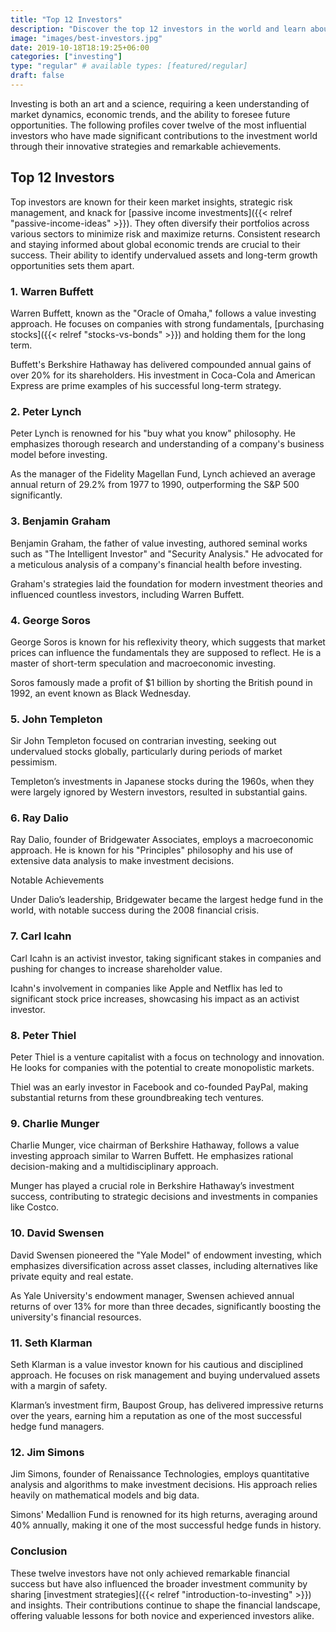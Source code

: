 ```yaml
---
title: "Top 12 Investors"
description: "Discover the top 12 investors in the world and learn about their investment strategies, notable achievements, and lasting impact on the financial industry."
image: "images/best-investors.jpg"
date: 2019-10-18T18:19:25+06:00
categories: ["investing"]
type: "regular" # available types: [featured/regular]
draft: false
---
```


Investing is both an art and a science, requiring a keen understanding of market dynamics, economic trends, and the ability to foresee future opportunities. The following profiles cover twelve of the most influential investors who have made significant contributions to the investment world through their innovative strategies and remarkable achievements.

## Top 12 Investors

Top investors are known for their keen market insights, strategic risk management, and knack for [passive income investments]({{< relref "passive-income-ideas" >}}). They often diversify their portfolios across various sectors to minimize risk and maximize returns. Consistent research and staying informed about global economic trends are crucial to their success. Their ability to identify undervalued assets and long-term growth opportunities sets them apart.

### 1. Warren Buffett

Warren Buffett, known as the "Oracle of Omaha," follows a value investing approach. He focuses on companies with strong fundamentals, [purchasing stocks]({{< relref "stocks-vs-bonds" >}}) and holding them for the long term.

Buffett's Berkshire Hathaway has delivered compounded annual gains of over 20% for its shareholders. His investment in Coca-Cola and American Express are prime examples of his successful long-term strategy.

### 2. Peter Lynch

Peter Lynch is renowned for his "buy what you know" philosophy. He emphasizes thorough research and understanding of a company's business model before investing.

As the manager of the Fidelity Magellan Fund, Lynch achieved an average annual return of 29.2% from 1977 to 1990, outperforming the S&P 500 significantly.

### 3. Benjamin Graham

Benjamin Graham, the father of value investing, authored seminal works such as "The Intelligent Investor" and "Security Analysis." He advocated for a meticulous analysis of a company's financial health before investing.

Graham's strategies laid the foundation for modern investment theories and influenced countless investors, including Warren Buffett.

### 4. George Soros

George Soros is known for his reflexivity theory, which suggests that market prices can influence the fundamentals they are supposed to reflect. He is a master of short-term speculation and macroeconomic investing.

Soros famously made a profit of $1 billion by shorting the British pound in 1992, an event known as Black Wednesday.

### 5. John Templeton

Sir John Templeton focused on contrarian investing, seeking out undervalued stocks globally, particularly during periods of market pessimism.

Templeton’s investments in Japanese stocks during the 1960s, when they were largely ignored by Western investors, resulted in substantial gains.

### 6. Ray Dalio

Ray Dalio, founder of Bridgewater Associates, employs a macroeconomic approach. He is known for his "Principles" philosophy and his use of extensive data analysis to make investment decisions.

Notable Achievements

Under Dalio’s leadership, Bridgewater became the largest hedge fund in the world, with notable success during the 2008 financial crisis.

### 7. Carl Icahn

Carl Icahn is an activist investor, taking significant stakes in companies and pushing for changes to increase shareholder value.

Icahn's involvement in companies like Apple and Netflix has led to significant stock price increases, showcasing his impact as an activist investor.

### 8. Peter Thiel

Peter Thiel is a venture capitalist with a focus on technology and innovation. He looks for companies with the potential to create monopolistic markets.

Thiel was an early investor in Facebook and co-founded PayPal, making substantial returns from these groundbreaking tech ventures.

### 9. Charlie Munger

Charlie Munger, vice chairman of Berkshire Hathaway, follows a value investing approach similar to Warren Buffett. He emphasizes rational decision-making and a multidisciplinary approach.

Munger has played a crucial role in Berkshire Hathaway’s investment success, contributing to strategic decisions and investments in companies like Costco.

### 10. David Swensen

David Swensen pioneered the "Yale Model" of endowment investing, which emphasizes diversification across asset classes, including alternatives like private equity and real estate.

As Yale University's endowment manager, Swensen achieved annual returns of over 13% for more than three decades, significantly boosting the university's financial resources.

### 11. Seth Klarman

Seth Klarman is a value investor known for his cautious and disciplined approach. He focuses on risk management and buying undervalued assets with a margin of safety.

Klarman’s investment firm, Baupost Group, has delivered impressive returns over the years, earning him a reputation as one of the most successful hedge fund managers.

### 12. Jim Simons

Jim Simons, founder of Renaissance Technologies, employs quantitative analysis and algorithms to make investment decisions. His approach relies heavily on mathematical models and big data.

Simons' Medallion Fund is renowned for its high returns, averaging around 40% annually, making it one of the most successful hedge funds in history.

### Conclusion

These twelve investors have not only achieved remarkable financial success but have also influenced the broader investment community by sharing [investment strategies]({{< relref "introduction-to-investing" >}}) and insights. Their contributions continue to shape the financial landscape, offering valuable lessons for both novice and experienced investors alike.
